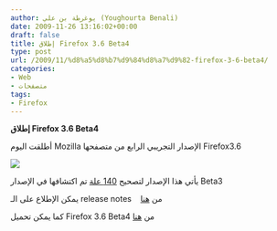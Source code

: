 ```yaml
---
author: يوغرطة بن علي (Youghourta Benali)
date: 2009-11-26 13:16:02+00:00
draft: false
title: إطلاق Firefox 3.6 Beta4
type: post
url: /2009/11/%d8%a5%d8%b7%d9%84%d8%a7%d9%82-firefox-3-6-beta4/
categories:
- Web
- متصفحات
tags:
- Firefox
---
```


**إطلاق Firefox 3.6 Beta4**



أطلقت اليوم Mozilla الإصدار التجريبي الرابع من متصفحها Firefox3.6

![](http://www.it-scoop.com/wp-content/uploads/2009/11/mozilla-firefox3.6Beta.jpg)


يأتي هذا الإصدار لتصحيح [140 علة](https://bugzilla.mozilla.org/buglist.cgi?quicksearch=ALL%20status1.9.2:beta4-fixed) تم اكتشافها في الإصدار Beta3

يمكن الإطلاع على الـ release notes    من [هنا](http://www.mozilla.com/en-US/firefox/3.6b4/releasenotes/)

كما يمكن تحميل Firefox 3.6 Beta4 من [هنا](http://www.mozilla.com/en-US/products/download.html?product=firefox-3.6b3&os=win&lang=en-US)
